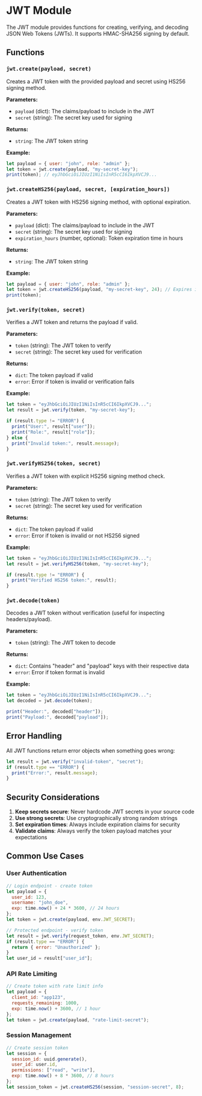 # JWT Module

The JWT module provides functions for creating, verifying, and decoding JSON Web Tokens (JWTs). It supports HMAC-SHA256 signing by default.

## Functions

### `jwt.create(payload, secret)`

Creates a JWT token with the provided payload and secret using HS256 signing method.

**Parameters:**

- `payload` (dict): The claims/payload to include in the JWT
- `secret` (string): The secret key used for signing

**Returns:**

- `string`: The JWT token string

**Example:**

```js
let payload = { user: "john", role: "admin" };
let token = jwt.create(payload, "my-secret-key");
print(token); // eyJhbGciOiJIUzI1NiIsInR5cCI6IkpXVCJ9...
```

### `jwt.createHS256(payload, secret, [expiration_hours])`

Creates a JWT token with HS256 signing method, with optional expiration.

**Parameters:**

- `payload` (dict): The claims/payload to include in the JWT
- `secret` (string): The secret key used for signing
- `expiration_hours` (number, optional): Token expiration time in hours

**Returns:**

- `string`: The JWT token string

**Example:**

```js
let payload = { user: "john", role: "admin" };
let token = jwt.createHS256(payload, "my-secret-key", 24); // Expires in 24 hours
print(token);
```

### `jwt.verify(token, secret)`

Verifies a JWT token and returns the payload if valid.

**Parameters:**

- `token` (string): The JWT token to verify
- `secret` (string): The secret key used for verification

**Returns:**

- `dict`: The token payload if valid
- `error`: Error if token is invalid or verification fails

**Example:**

```js
let token = "eyJhbGciOiJIUzI1NiIsInR5cCI6IkpXVCJ9...";
let result = jwt.verify(token, "my-secret-key");

if (result.type != "ERROR") {
  print("User:", result["user"]);
  print("Role:", result["role"]);
} else {
  print("Invalid token:", result.message);
}
```

### `jwt.verifyHS256(token, secret)`

Verifies a JWT token with explicit HS256 signing method check.

**Parameters:**

- `token` (string): The JWT token to verify
- `secret` (string): The secret key used for verification

**Returns:**

- `dict`: The token payload if valid
- `error`: Error if token is invalid or not HS256 signed

**Example:**

```js
let token = "eyJhbGciOiJIUzI1NiIsInR5cCI6IkpXVCJ9...";
let result = jwt.verifyHS256(token, "my-secret-key");

if (result.type != "ERROR") {
  print("Verified HS256 token:", result);
}
```

### `jwt.decode(token)`

Decodes a JWT token without verification (useful for inspecting headers/payload).

**Parameters:**

- `token` (string): The JWT token to decode

**Returns:**

- `dict`: Contains "header" and "payload" keys with their respective data
- `error`: Error if token format is invalid

**Example:**

```js
let token = "eyJhbGciOiJIUzI1NiIsInR5cCI6IkpXVCJ9...";
let decoded = jwt.decode(token);

print("Header:", decoded["header"]);
print("Payload:", decoded["payload"]);
```

## Error Handling

All JWT functions return error objects when something goes wrong:

```js
let result = jwt.verify("invalid-token", "secret");
if (result.type == "ERROR") {
  print("Error:", result.message);
}
```

## Security Considerations

1. **Keep secrets secure**: Never hardcode JWT secrets in your source code
2. **Use strong secrets**: Use cryptographically strong random strings
3. **Set expiration times**: Always include expiration claims for security
4. **Validate claims**: Always verify the token payload matches your expectations

## Common Use Cases

### User Authentication

```js
// Login endpoint - create token
let payload = {
  user_id: 123,
  username: "john_doe",
  exp: time.now() + 24 * 3600, // 24 hours
};
let token = jwt.create(payload, env.JWT_SECRET);

// Protected endpoint - verify token
let result = jwt.verify(request_token, env.JWT_SECRET);
if (result.type == "ERROR") {
  return { error: "Unauthorized" };
}
let user_id = result["user_id"];
```

### API Rate Limiting

```js
// Create token with rate limit info
let payload = {
  client_id: "app123",
  requests_remaining: 1000,
  exp: time.now() + 3600, // 1 hour
};
let token = jwt.create(payload, "rate-limit-secret");
```

### Session Management

```js
// Create session token
let session = {
  session_id: uuid.generate(),
  user_id: user.id,
  permissions: ["read", "write"],
  exp: time.now() + 8 * 3600, // 8 hours
};
let session_token = jwt.createHS256(session, "session-secret", 8);
```
